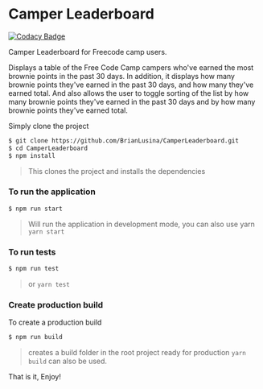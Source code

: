 # Camper Leaderboard

[![Codacy Badge](https://api.codacy.com/project/badge/Grade/e3675d8f8f844ac98e26ddd5dbcf6e5c)](https://www.codacy.com/app/BrianLusina/CamperLeaderboard?utm_source=github.com&utm_medium=referral&utm_content=BrianLusina/CamperLeaderboard&utm_campaign=badger)

Camper Leaderboard for Freecode camp users.

Displays a table of the Free Code Camp campers who've earned the most brownie points in the past 30 days.
In addition, it displays how many brownie points they've earned in the past 30 days, and how many they've earned total.
And also allows the user to toggle sorting of the list by how many brownie points they've earned in the past 30 days and by how many brownie points they've earned total.

Simply clone the project

``` sh
$ git clone https://github.com/BrianLusina/CamperLeaderboard.git
$ cd CamperLeaderboard
$ npm install
```
> This clones the project and installs the dependencies 

### To run the application

``` sh
$ npm run start
```
> Will run the application in development mode, you can also use yarn `yarn start`

### To run tests

``` sh
$ npm run test
```
> or `yarn test`

### Create production build

To create a production build

``` sh
$ npm run build
```
> creates a build folder in the root project ready for production
> `yarn build` can also be used.


That is it, Enjoy!